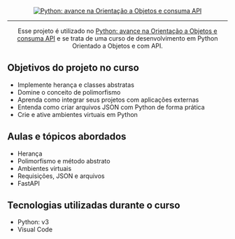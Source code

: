 <p align="center">
  <a href=https://cursos.alura.com.br/course/python-avance-orientacao-objetos-consuma-api>
    <img src="https://github.com/robsondejesus1996/OO-SABOR-EXPRESS-API/assets/31260719/544cbc54-a239-4832-9a2c-fea8a02f176b" alt="Python: avance na Orientação a Objetos e consuma API">
  </a>
</p>

<hr>

<p align="center">Esse projeto é utilizado no <a href="https://cursos.alura.com.br/course/python-avance-orientacao-objetos-consuma-api">Python: avance na Orientação a Objetos e consuma API</a> e se trata de uma curso de desenvolvimento em Python Orientado a Objetos e com API. </p>

## Objetivos do projeto no curso
* Implemente herança e classes abstratas
* Domine o conceito de polimorfismo
* Aprenda como integrar seus projetos com aplicações externas
* Entenda como criar arquivos JSON com Python de forma prática
* Crie e ative ambientes virtuais em Python


## Aulas e tópicos abordados 
* Herança
* Polimorfismo e método abstrato
* Ambientes virtuais
* Requisições, JSON e arquivos 
* FastAPI



## Tecnologias utilizadas durante o curso
* Python: v3
* Visual Code


